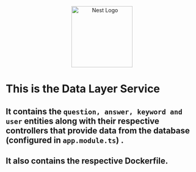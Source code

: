 <p align="center">
  <a href="http://nestjs.com/" target="blank"><img src="https://nestjs.com/img/logo_text.svg" width="160" alt="Nest Logo" /></a>
</p>

# This is the Data Layer Service

## It contains the ```question, answer, keyword and user``` entities along with their respective controllers that provide data from the database (configured in ```app.module.ts```) .

## It also contains the respective **Dockerfile**.